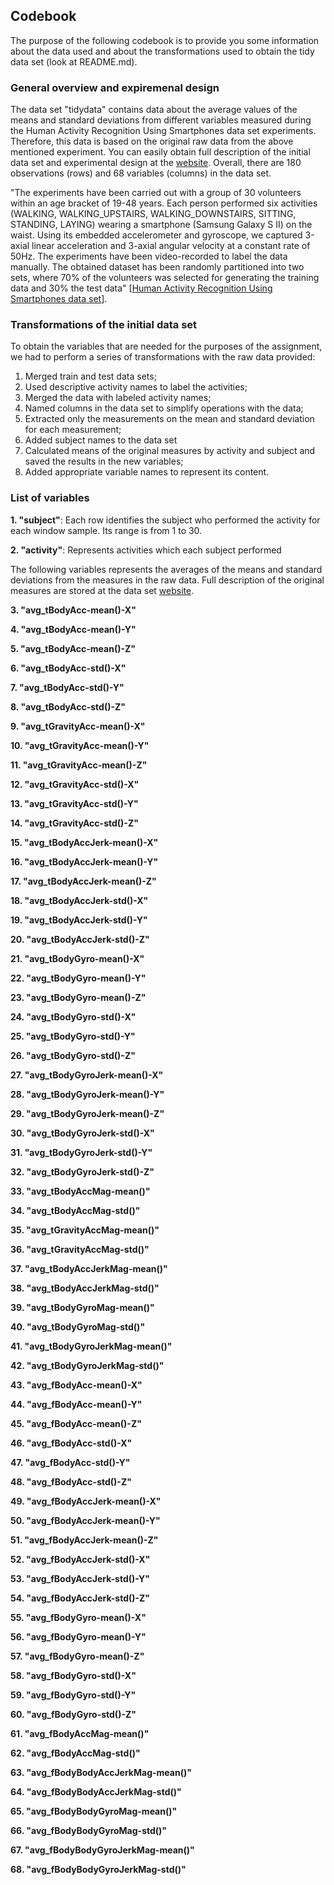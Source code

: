 Codebook
--------------------------------------------

The purpose of the following codebook is to provide you some information about the data used and about the transformations used to obtain the tidy data set (look at README.md). 

### General overview and expiremenal design

The data set "tidydata" contains data about the average values of the means and standard deviations from different variables measured during the Human Activity Recognition Using Smartphones data set experiments. Therefore, this data is based on the original raw data from the above mentioned experiment. You can easily obtain full description of the initial data set and experimental design at the [website](http://archive.ics.uci.edu/ml/datasets/Human+Activity+Recognition+Using+Smartphones). Overall, there are 180 observations (rows) and 68 variables (columns) in the data set.

"The experiments have been carried out with a group of 30 volunteers within an age bracket of 19-48 years. Each person performed six activities (WALKING, WALKING_UPSTAIRS, WALKING_DOWNSTAIRS, SITTING, STANDING, LAYING) wearing a smartphone (Samsung Galaxy S II) on the waist. Using its embedded accelerometer and gyroscope, we captured 3-axial linear acceleration and 3-axial angular velocity at a constant rate of 50Hz. The experiments have been video-recorded to label the data manually. The obtained dataset has been randomly partitioned into two sets, where 70% of the volunteers was selected for generating the training data and 30% the test data" [[Human Activity Recognition Using Smartphones data set](http://archive.ics.uci.edu/ml/datasets/Human+Activity+Recognition+Using+Smartphones)].

### Transformations of the initial data set

To obtain the variables that are needed for the purposes of the assignment, we had to perform a series of transformations with the raw data provided:

1. Merged train and test data sets;
2. Used descriptive activity names to label the activities;
3. Merged the data with labeled activity names;
4. Named columns in the data set to simplify operations with the data;
4. Extracted only the measurements on the mean and standard deviation for each measurement;
5. Added subject names to the data set
6. Calculated means of the original measures by activity and subject and saved the results in the new variables;
7. Added appropriate variable names to represent its content.


### List of variables
**1. "subject"**: Each row identifies the subject who performed the activity for each window sample. Its range is from 1 to 30.

**2. "activity"**: Represents activities which each subject performed

The following variables represents the averages of the means and standard deviations from the measures in the raw data. Full description of the original measures are stored at the data set [website](http://archive.ics.uci.edu/ml/datasets/Human+Activity+Recognition+Using+Smartphones).

**3. "avg_tBodyAcc-mean()-X"**

**4. "avg_tBodyAcc-mean()-Y"** 

**5. "avg_tBodyAcc-mean()-Z"**

**6. "avg_tBodyAcc-std()-X"**

**7. "avg_tBodyAcc-std()-Y"**

**8. "avg_tBodyAcc-std()-Z"**         

**9. "avg_tGravityAcc-mean()-X"**

**10. "avg_tGravityAcc-mean()-Y"**     

**11. "avg_tGravityAcc-mean()-Z"**

**12. "avg_tGravityAcc-std()-X"**       

**13. "avg_tGravityAcc-std()-Y"**

**14. "avg_tGravityAcc-std()-Z"**     

**15. "avg_tBodyAccJerk-mean()-X"**

**16. "avg_tBodyAccJerk-mean()-Y"**    

**17. "avg_tBodyAccJerk-mean()-Z"**

**18. "avg_tBodyAccJerk-std()-X"**     

**19. "avg_tBodyAccJerk-std()-Y"**

**20. "avg_tBodyAccJerk-std()-Z"**      

**21. "avg_tBodyGyro-mean()-X"**

**22. "avg_tBodyGyro-mean()-Y"**       

**23. "avg_tBodyGyro-mean()-Z"**

**24. "avg_tBodyGyro-std()-X"**        

**25. "avg_tBodyGyro-std()-Y"**

**26. "avg_tBodyGyro-std()-Z"**        

**27. "avg_tBodyGyroJerk-mean()-X"**

**28. "avg_tBodyGyroJerk-mean()-Y"**    

**29. "avg_tBodyGyroJerk-mean()-Z"**

**30. "avg_tBodyGyroJerk-std()-X"**    

**31. "avg_tBodyGyroJerk-std()-Y"**

**32. "avg_tBodyGyroJerk-std()-Z"**    

**33. "avg_tBodyAccMag-mean()"**

**34. "avg_tBodyAccMag-std()"**        

**35. "avg_tGravityAccMag-mean()"**

**36. "avg_tGravityAccMag-std()"**

**37. "avg_tBodyAccJerkMag-mean()"**

**38. "avg_tBodyAccJerkMag-std()"**    

**39. "avg_tBodyGyroMag-mean()"**

**40. "avg_tBodyGyroMag-std()"**     

**41. "avg_tBodyGyroJerkMag-mean()"**

**42. "avg_tBodyGyroJerkMag-std()"**   

**43. "avg_fBodyAcc-mean()-X"**

**44. "avg_fBodyAcc-mean()-Y"**       

**45. "avg_fBodyAcc-mean()-Z"**

**46. "avg_fBodyAcc-std()-X"**          

**47. "avg_fBodyAcc-std()-Y"**

**48. "avg_fBodyAcc-std()-Z"**         

**49. "avg_fBodyAccJerk-mean()-X"**

**50. "avg_fBodyAccJerk-mean()-Y"**  

**51. "avg_fBodyAccJerk-mean()-Z"**

**52. "avg_fBodyAccJerk-std()-X"**       

**53. "avg_fBodyAccJerk-std()-Y"**

**54. "avg_fBodyAccJerk-std()-Z"**     

**55. "avg_fBodyGyro-mean()-X"**

**56. "avg_fBodyGyro-mean()-Y"**       

**57. "avg_fBodyGyro-mean()-Z"**

**58. "avg_fBodyGyro-std()-X"**       

**59. "avg_fBodyGyro-std()-Y"**

**60. "avg_fBodyGyro-std()-Z"**        

**61. "avg_fBodyAccMag-mean()"**

**62. "avg_fBodyAccMag-std()"**    

**63. "avg_fBodyBodyAccJerkMag-mean()"**

**64. "avg_fBodyBodyAccJerkMag-std()"**

**65. "avg_fBodyBodyGyroMag-mean()"**

**66. "avg_fBodyBodyGyroMag-std()"**  

**67. "avg_fBodyBodyGyroJerkMag-mean()"**

**68. "avg_fBodyBodyGyroJerkMag-std()"**
